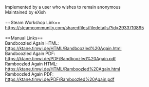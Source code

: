 Implemented by a user who wishes to remain anonymous<br/>
Maintained by eXish<br/>
<br/>
==Steam Workshop Link==<br/>
https://steamcommunity.com/sharedfiles/filedetails/?id=2933710895<br/>
<br/>
==Manual Links==<br/>
Bandboozled Again HTML: https://ktane.timwi.de/HTML/Bandboozled%20Again.html<br/>
Bandboozled Again PDF: https://ktane.timwi.de/PDF/Bandboozled%20Again.pdf<br/>
Ramboozled Again HTML: https://ktane.timwi.de/HTML/Ramboozled%20Again.html<br/>
Ramboozled Again PDF: https://ktane.timwi.de/PDF/Ramboozled%20Again.pdf<br/>
